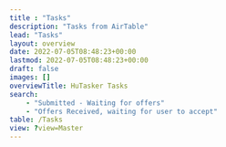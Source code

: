 ```yaml
---
title : "Tasks"
description: "Tasks from AirTable"
lead: "Tasks"
layout: overview
date: 2022-07-05T08:48:23+00:00
lastmod: 2022-07-05T08:48:23+00:00
draft: false
images: []
overviewTitle: HuTasker Tasks
search:
    - "Submitted - Waiting for offers"
    - "Offers Received, waiting for user to accept"
table: /Tasks
view: ?view=Master
---
```


